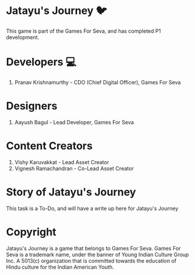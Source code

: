 # Jatayu's Journey :bird:
This game is part of the Games For Seva, and has completed P1 development. 

# Developers :computer:
1. Pranav Krishnamurthy - CDO (Chief Digital Officer), Games For Seva

# Designers
1. Aayush Bagul - Lead Developer, Games For Seva

# Content Creators
1. Vishy Karuvakkat - Lead Asset Creator
2. Vignesh Ramachandran - Co-Lead Asset Creator

# Story of Jatayu's Journey
This task is a To-Do, and will have a write up here for Jatayu's Journey

# Copyright
Jatayu's Journey is a game that belongs to Games For Seva. Games For Seva is a trademark name, under the banner of Young Indian Culture Group Inc. A 5013(c) organization that is committed towards the education of Hindu culture for the Indian American Youth. 
